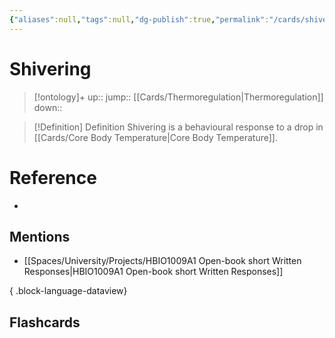 ```yaml
---
{"aliases":null,"tags":null,"dg-publish":true,"permalink":"/cards/shivering/","dgPassFrontmatter":true}
---
```


# Shivering

> [!ontology]+
> up:: 
> jump:: [[Cards/Thermoregulation\|Thermoregulation]]
> down:: 

> [!Definition] Definition
> Shivering is a behavioural response to a drop in [[Cards/Core Body Temperature\|Core Body Temperature]].

# Reference

- 

## Mentions

- [[Spaces/University/Projects/HBIO1009A1 Open-book short Written Responses\|HBIO1009A1 Open-book short Written Responses]]

{ .block-language-dataview}

## Flashcards